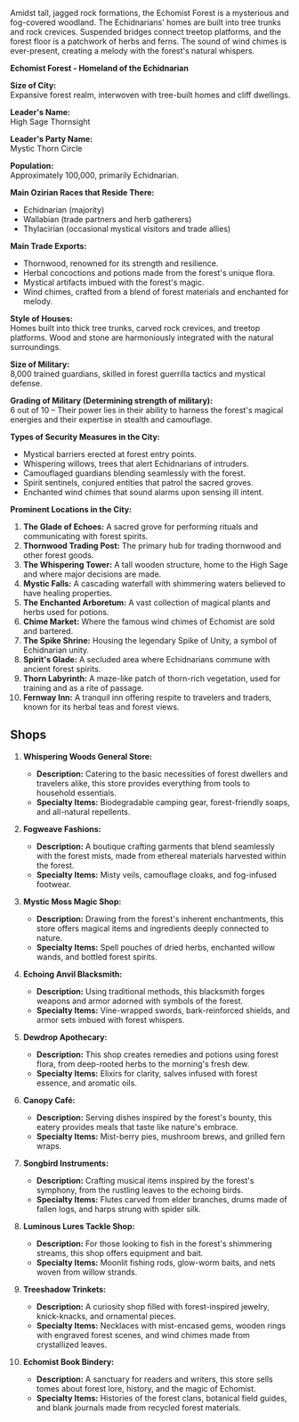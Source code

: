 Amidst tall, jagged rock formations, the Echomist Forest is a mysterious and fog-covered woodland. The Echidnarians' homes are built into tree trunks and rock crevices. Suspended bridges connect treetop platforms, and the forest floor is a patchwork of herbs and ferns. The sound of wind chimes is ever-present, creating a melody with the forest's natural whispers.

**Echomist Forest - Homeland of the Echidnarian**

**Size of City:**  
Expansive forest realm, interwoven with tree-built homes and cliff dwellings.

**Leader's Name:**  
High Sage Thornsight

**Leader's Party Name:**  
Mystic Thorn Circle

**Population:**  
Approximately 100,000, primarily Echidnarian.

**Main Ozirian Races that Reside There:**

- Echidnarian (majority)
- Wallabian (trade partners and herb gatherers)
- Thylacirian (occasional mystical visitors and trade allies)

**Main Trade Exports:**

- Thornwood, renowned for its strength and resilience.
- Herbal concoctions and potions made from the forest's unique flora.
- Mystical artifacts imbued with the forest's magic.
- Wind chimes, crafted from a blend of forest materials and enchanted for melody.

**Style of Houses:**  
Homes built into thick tree trunks, carved rock crevices, and treetop platforms. Wood and stone are harmoniously integrated with the natural surroundings.

**Size of Military:**  
8,000 trained guardians, skilled in forest guerrilla tactics and mystical defense.

**Grading of Military (Determining strength of military):**  
6 out of 10 – Their power lies in their ability to harness the forest's magical energies and their expertise in stealth and camouflage.

**Types of Security Measures in the City:**

- Mystical barriers erected at forest entry points.
- Whispering willows, trees that alert Echidnarians of intruders.
- Camouflaged guardians blending seamlessly with the forest.
- Spirit sentinels, conjured entities that patrol the sacred groves.
- Enchanted wind chimes that sound alarms upon sensing ill intent.

**Prominent Locations in the City:**

1. **The Glade of Echoes:** A sacred grove for performing rituals and communicating with forest spirits.
2. **Thornwood Trading Post:** The primary hub for trading thornwood and other forest goods.
3. **The Whispering Tower:** A tall wooden structure, home to the High Sage and where major decisions are made.
4. **Mystic Falls:** A cascading waterfall with shimmering waters believed to have healing properties.
5. **The Enchanted Arboretum:** A vast collection of magical plants and herbs used for potions.
6. **Chime Market:** Where the famous wind chimes of Echomist are sold and bartered.
7. **The Spike Shrine:** Housing the legendary Spike of Unity, a symbol of Echidnarian unity.
8. **Spirit's Glade:** A secluded area where Echidnarians commune with ancient forest spirits.
9. **Thorn Labyrinth:** A maze-like patch of thorn-rich vegetation, used for training and as a rite of passage.
10. **Fernway Inn:** A tranquil inn offering respite to travelers and traders, known for its herbal teas and forest views.

## Shops 

1. **Whispering Woods General Store:**
    
    - **Description:** Catering to the basic necessities of forest dwellers and travelers alike, this store provides everything from tools to household essentials.
    - **Specialty Items:** Biodegradable camping gear, forest-friendly soaps, and all-natural repellents.
      
2. **Fogweave Fashions:**
    
    - **Description:** A boutique crafting garments that blend seamlessly with the forest mists, made from ethereal materials harvested within the forest.
    - **Specialty Items:** Misty veils, camouflage cloaks, and fog-infused footwear.
      
3. **Mystic Moss Magic Shop:**
    
    - **Description:** Drawing from the forest's inherent enchantments, this store offers magical items and ingredients deeply connected to nature.
    - **Specialty Items:** Spell pouches of dried herbs, enchanted willow wands, and bottled forest spirits.
      
4. **Echoing Anvil Blacksmith:**
    
    - **Description:** Using traditional methods, this blacksmith forges weapons and armor adorned with symbols of the forest.
    - **Specialty Items:** Vine-wrapped swords, bark-reinforced shields, and armor sets imbued with forest whispers.
      
5. **Dewdrop Apothecary:**
    
    - **Description:** This shop creates remedies and potions using forest flora, from deep-rooted herbs to the morning's fresh dew.
    - **Specialty Items:** Elixirs for clarity, salves infused with forest essence, and aromatic oils.
      
6. **Canopy Café:**
    
    - **Description:** Serving dishes inspired by the forest's bounty, this eatery provides meals that taste like nature's embrace.
    - **Specialty Items:** Mist-berry pies, mushroom brews, and grilled fern wraps.
      
7. **Songbird Instruments:**
    
    - **Description:** Crafting musical items inspired by the forest's symphony, from the rustling leaves to the echoing birds.
    - **Specialty Items:** Flutes carved from elder branches, drums made of fallen logs, and harps strung with spider silk.
      
8. **Luminous Lures Tackle Shop:**
    
    - **Description:** For those looking to fish in the forest's shimmering streams, this shop offers equipment and bait.
    - **Specialty Items:** Moonlit fishing rods, glow-worm baits, and nets woven from willow strands.
      
9. **Treeshadow Trinkets:**
    
    - **Description:** A curiosity shop filled with forest-inspired jewelry, knick-knacks, and ornamental pieces.
    - **Specialty Items:** Necklaces with mist-encased gems, wooden rings with engraved forest scenes, and wind chimes made from crystallized leaves.
      
10. **Echomist Book Bindery:**
    
    - **Description:** A sanctuary for readers and writers, this store sells tomes about forest lore, history, and the magic of Echomist.
    - **Specialty Items:** Histories of the forest clans, botanical field guides, and blank journals made from recycled forest materials.

